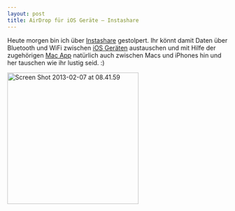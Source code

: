 ```yaml
---
layout: post
title: AirDrop für iOS Geräte – Instashare
---
```


<p>Heute morgen bin ich über <a href="http://www.instashareapp.com">Instashare</a> gestolpert. Ihr könnt damit Daten über Bluetooth und WiFi zwischen <a href="https://itunes.apple.com/de/app/id576220851?mt=8&amp;affId=2221876">iOS Geräten</a> austauschen und mit Hilfe der zugehörigen <a href="http://cl.ly/1r2c2S0r3K37/download/Instashare.zip">Mac App</a> natürlich auch zwischen Macs und iPhones hin und her tauschen wie ihr lustig seid. :)</p>

<p><img src="http://napcae.files.wordpress.com/2013/02/screen-shot-2013-02-07-at-08-41-59.png" alt="Screen Shot 2013-02-07 at 08.41.59" width="300" style="align:center;" /></p>
